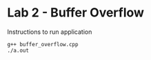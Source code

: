 Lab 2 - Buffer Overflow
=======================

Instructions to run application
```
g++ buffer_overflow.cpp
./a.out
```
